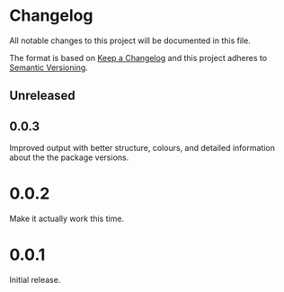 # Changelog
All notable changes to this project will be documented in this file.

The format is based on [Keep a Changelog](http://keepachangelog.com/en/1.0.0/)
and this project adheres to [Semantic Versioning](http://semver.org/spec/v2.0.0.html).

## Unreleased

## 0.0.3

Improved output with better structure, colours, and detailed information about the the package versions.

# 0.0.2

Make it actually work this time.

# 0.0.1

Initial release.
